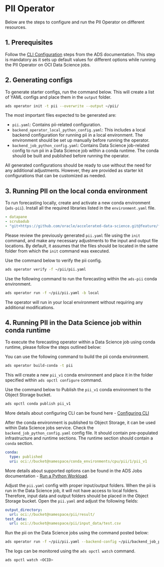 # PII Operator



Below are the steps to configure and run the PII Operator on different resources.

## 1. Prerequisites

Follow the [CLI Configuration](https://accelerated-data-science.readthedocs.io/en/latest/user_guide/cli/opctl/configure.html) steps from the ADS documentation. This step is mandatory as it sets up default values for different options while running the PII Operator on OCI Data Science jobs.

## 2. Generating configs

To generate starter configs, run the command below. This will create a list of YAML configs and place them in the `output` folder.

```bash
ads operator init -t pii --overwrite --output ~/pii/
```

The most important files expected to be generated are:

- `pii.yaml`: Contains pii-related configuration.
- `backend_operator_local_python_config.yaml`: This includes a local backend configuration for running pii in a local environment. The environment should be set up manually before running the operator.
- `backend_job_python_config.yaml`: Contains Data Science job-related config to run pii in a Data Science job within a conda runtime. The conda should be built and published before running the operator.

All generated configurations should be ready to use without the need for any additional adjustments. However, they are provided as starter kit configurations that can be customized as needed.

## 3. Running PII on the local conda environment

To run forecasting locally, create and activate a new conda environment (`ads-pii`). Install all the required libraries listed in the `environment.yaml` file.

```yaml
- datapane
- scrubadub
- "git+https://github.com/oracle/accelerated-data-science.git@feature/forecasting#egg=oracle-ads"
```

Please review the previously generated `pii.yaml` file using the `init` command, and make any necessary adjustments to the input and output file locations. By default, it assumes that the files should be located in the same folder from which the `init` command was executed.

Use the command below to verify the pii config.

```bash
ads operator verify -f ~/pii/pii.yaml
```

Use the following command to run the forecasting within the `ads-pii` conda environment.

```bash
ads operator run -f ~/pii/pii.yaml -b local
```

The operator will run in your local environment without requiring any additional modifications.

## 4. Running PII in the Data Science job within conda runtime

To execute the forecasting operator within a Data Science job using conda runtime, please follow the steps outlined below:

You can use the following command to build the pii conda environment.

```bash
ads operator build-conda -t pii
```

This will create a new `pii_v1` conda environment and place it in the folder specified within `ads opctl configure` command.

Use the command below to Publish the `pii_v1` conda environment to the Object Storage bucket.

```bash
ads opctl conda publish pii_v1
```
More details about configuring CLI can be found here - [Configuring CLI](https://accelerated-data-science.readthedocs.io/en/latest/user_guide/cli/opctl/configure.html)


After the conda environment is published to Object Storage, it can be used within Data Science jobs service. Check the `backend_job_python_config.yaml` config file. It should contain pre-populated infrastructure and runtime sections. The runtime section should contain a `conda` section.

```yaml
conda:
  type: published
  uri: oci://bucket@namespace/conda_environments/cpu/pii/1/pii_v1
```

More details about supported options can be found in the ADS Jobs documentation - [Run a Python Workload](https://accelerated-data-science.readthedocs.io/en/latest/user_guide/jobs/run_python.html).

Adjust the `pii.yaml` config with proper input/output folders. When the pii is run in the Data Science job, it will not have access to local folders. Therefore, input data and output folders should be placed in the Object Storage bucket. Open the `pii.yaml` and adjust the following fields:

```yaml
output_directory:
  url: oci://bucket@namespace/pii/result/
test_data:
  url: oci://bucket@namespace/pii/input_data/test.csv
```

Run the pii on the Data Science jobs using the command posted below:

```bash
ads operator run -f ~/pii/pii.yaml --backend-config ~/pii/backend_job_python_config.yaml
```

The logs can be monitored using the `ads opctl watch` command.

```bash
ads opctl watch <OCID>
```
